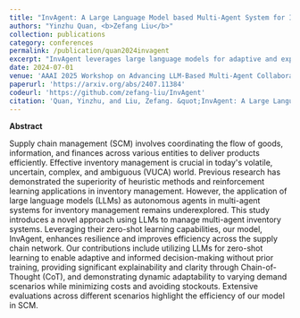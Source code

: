 ```yaml
---
title: "InvAgent: A Large Language Model based Multi-Agent System for Inventory Management in Supply Chains"
authors: "Yinzhu Quan, <b>Zefang Liu</b>"
collection: publications
category: conferences
permalink: /publication/quan2024invagent
excerpt: "InvAgent leverages large language models for adaptive and explainable multi-agent inventory management in supply chains, significantly improving efficiency and resilience."
date: 2024-07-01
venue: 'AAAI 2025 Workshop on Advancing LLM-Based Multi-Agent Collaboration (WMAC)'
paperurl: 'https://arxiv.org/abs/2407.11384'
codeurl: 'https://github.com/zefang-liu/InvAgent'
citation: 'Quan, Yinzhu, and Liu, Zefang. &quot;InvAgent: A Large Language Model based Multi-Agent System for Inventory Management in Supply Chains.&quot; <i>arXiv preprint arXiv:2407.11384</i> (2024).'
---
```


**Abstract**

Supply chain management (SCM) involves coordinating the flow of goods, information, and finances across various entities to deliver products efficiently. Effective inventory management is crucial in today's volatile, uncertain, complex, and ambiguous (VUCA) world. Previous research has demonstrated the superiority of heuristic methods and reinforcement learning applications in inventory management. However, the application of large language models (LLMs) as autonomous agents in multi-agent systems for inventory management remains underexplored. This study introduces a novel approach using LLMs to manage multi-agent inventory systems. Leveraging their zero-shot learning capabilities, our model, InvAgent, enhances resilience and improves efficiency across the supply chain network. Our contributions include utilizing LLMs for zero-shot learning to enable adaptive and informed decision-making without prior training, providing significant explainability and clarity through Chain-of-Thought (CoT), and demonstrating dynamic adaptability to varying demand scenarios while minimizing costs and avoiding stockouts. Extensive evaluations across different scenarios highlight the efficiency of our model in SCM.
